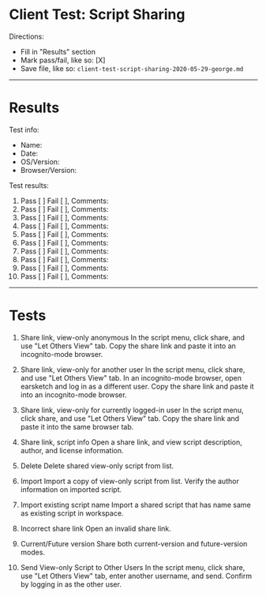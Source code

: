 # Client Test: Script Sharing

Directions:
- Fill in "Results" section
- Mark pass/fail, like so: [X]
- Save file, like so: `client-test-script-sharing-2020-05-29-george.md`

------------------------------------------------------------------------------
# Results

Test info:
- Name: 
- Date: 
- OS/Version: 
- Browser/Version: 

Test results:
1. Pass [ ] Fail [ ], Comments: 
2. Pass [ ] Fail [ ], Comments: 
3. Pass [ ] Fail [ ], Comments: 
4. Pass [ ] Fail [ ], Comments: 
5. Pass [ ] Fail [ ], Comments: 
6. Pass [ ] Fail [ ], Comments: 
7. Pass [ ] Fail [ ], Comments: 
8. Pass [ ] Fail [ ], Comments: 
9. Pass [ ] Fail [ ], Comments: 
10. Pass [ ] Fail [ ], Comments: 

------------------------------------------------------------------------------
# Tests

1. Share link, view-only anonymous
In the script menu, click share, and use "Let Others View" tab. Copy the share 
link and paste it into an incognito-mode browser.

2. Share link, view-only for another user
In the script menu, click share, and use "Let Others View" tab. In an 
incognito-mode browser, open earsketch and log in as a different user. Copy the 
share link and paste it into an incognito-mode browser.

3. Share link, view-only for currently logged-in user
In the script menu, click share, and use "Let Others View" tab. Copy the 
share link and paste it into the same browser tab.

4. Share link, script info
Open a share link, and view script description, author, and license information.

5. Delete
Delete shared view-only script from list.

6. Import
Import a copy of view-only script from list. Verify the author information on 
imported script.

7. Import existing script name
Import a shared script that has name same as existing script in workspace.

8. Incorrect share link
Open an invalid share link.

9. Current/Future version
Share both current-version and future-version modes.

10. Send View-only Script to Other Users
In the script menu, click share, use "Let Others View" tab, enter another 
username, and send. Confirm by logging in as the other user.
